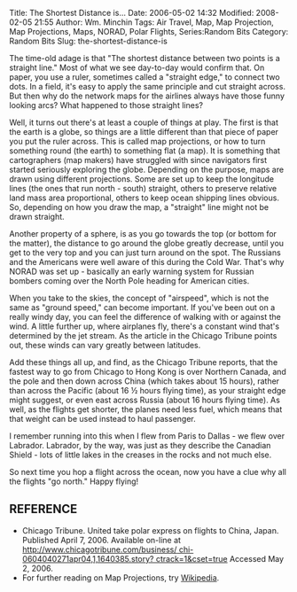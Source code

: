 Title: The Shortest Distance is...
Date: 2006-05-02 14:32
Modified: 2008-02-05 21:55
Author: Wm. Minchin
Tags: Air Travel, Map, Map Projection, Map Projections, Maps, NORAD, Polar Flights, Series:Random Bits
Category: Random Bits
Slug: the-shortest-distance-is

The time-old adage is that "The shortest distance between two points is
a straight line." Most of what we see day-to-day would confirm that. On
paper, you use a ruler, sometimes called a "straight edge," to connect
two dots. In a field, it's easy to apply the same principle and cut
straight across. But then why do the network maps for the airlines
always have those funny looking arcs? What happened to those straight
lines?

Well, it turns out there's at least a couple of things at play. The
first is that the earth is a globe, so things are a little different
than that piece of paper you put the ruler across. This is called map
projections, or how to turn something round (the earth) to something
flat (a map). It is something that cartographers (map makers) have
struggled with since navigators first started seriously exploring the
globe. Depending on the purpose, maps are drawn using different
projections. Some are set up to keep the longitude lines (the ones that
run north - south) straight, others to preserve relative land mass area
proportional, others to keep ocean shipping lines obvious. So, depending
on how you draw the map, a "straight" line might not be drawn straight.

Another property of a sphere, is as you go towards the top (or bottom
for the matter), the distance to go around the globe greatly decrease,
until you get to the very top and you can just turn around on the spot.
The Russians and the Americans were well aware of this during the Cold
War. That's why NORAD was set up - basically an early warning system for
Russian bombers coming over the North Pole heading for American cities.

When you take to the skies, the concept of "airspeed", which is not the
same as "ground speed," can become important. If you've been out on a
really windy day, you can feel the difference of walking with or against
the wind. A little further up, where airplanes fly, there's a constant
wind that's determined by the jet stream. As the article in the Chicago
Tribune points out, these winds can vary greatly between latitudes.

Add these things all up, and find, as the Chicago Tribune reports, that
the fastest way to go from Chicago to Hong Kong is over Northern Canada,
and the pole and then down across China (which takes about 15 hours),
rather than across the Pacific (about 16 ½ hours flying time), as your
straight edge might suggest, or even east across Russia (about 16 hours
flying time). As well, as the flights get shorter, the planes need less
fuel, which means that that weight can be used instead to haul
passenger.

I remember running into this when I flew from Paris to Dallas - we flew
over Labrador. Labrador, by the way, was just as they describe the
Canadian Shield - lots of little lakes in the creases in the rocks and
not much else.

So next time you hop a flight across the ocean, now you have a clue why
all the flights "go north." Happy flying!

## REFERENCE

-   Chicago Tribune. United take polar express on flights to China,
    Japan. Published April 7, 2006. Available on-line at
    [http://www.chicagotribune.com/business/
    chi-0604040271apr04,1,1640385.story?
    ctrack=1&cset=true](http://www.chicagotribune.com/business/chi-0604040271apr04,1,1640385.story?ctrack=1&cset=true%20)
    Accessed May 2, 2006.
-   For further reading on Map Projections, try
    [Wikipedia](http://en.wikipedia.org/wiki/Map_projections).

